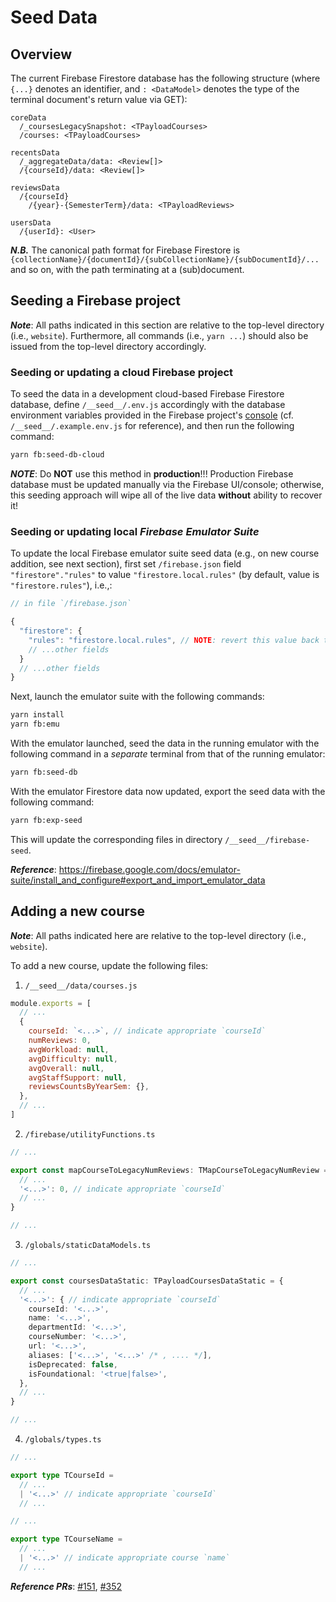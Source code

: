 # Seed Data

## Overview

The current Firebase Firestore database has the following structure (where `{...}` denotes an identifier, and `: <DataModel>` denotes the type of the terminal document's return value via GET):

```
coreData
  /_coursesLegacySnapshot: <TPayloadCourses>
  /courses: <TPayloadCourses>

recentsData
  /_aggregateData/data: <Review[]>
  /{courseId}/data: <Review[]>

reviewsData
  /{courseId}
    /{year}-{SemesterTerm}/data: <TPayloadReviews>

usersData
  /{userId}: <User>
```

***N.B.*** The canonical path format for Firebase Firestore is `{collectionName}/{documentId}/{subCollectionName}/{subDocumentId}/...` and so on, with the path terminating at a (sub)document.

## Seeding a Firebase project

***Note***: All paths indicated in this section are relative to the top-level directory (i.e., `website`). Furthermore, all commands (i.e., `yarn ...`) should also be issued from the top-level directory accordingly.

### Seeding or updating a cloud Firebase project

To seed the data in a development cloud-based Firebase Firestore database, define `/__seed__/.env.js` accordingly with the database environment variables provided in the Firebase project's [console](https://console.firebase.google.com/) (cf. `/__seed__/.example.env.js` for reference), and then run the following command:

```bash
yarn fb:seed-db-cloud
```

***NOTE***: Do **NOT** use this method in **production**!!! Production Firebase database must be updated manually via the Firebase UI/console; otherwise, this seeding approach will wipe all of the live data **without** ability to recover it!

### Seeding or updating local *Firebase Emulator Suite*

To update the local Firebase emulator suite seed data (e.g., on new course addition, see next section), first set `/firebase.json` field `"firestore"."rules"` to value `"firestore.local.rules"` (by default, value is `"firestore.rules"`), i.e.,:

```js
// in file `/firebase.json`

{
  "firestore": {
    "rules": "firestore.local.rules", // NOTE: revert this value back to `"firestore.rules"` after seeding
    // ...other fields
  }
  // ...other fields
}
```

Next, launch the emulator suite with the following commands:

```bash
yarn install
yarn fb:emu
```

With the emulator launched, seed the data in the running emulator with the following command in a *separate* terminal from that of the running emulator:

```bash
yarn fb:seed-db
```

With the emulator Firestore data now updated, export the seed data with the following command:

```bash
yarn fb:exp-seed
```

This will update the corresponding files in directory `/__seed__/firebase-seed`.

***Reference***: https://firebase.google.com/docs/emulator-suite/install_and_configure#export_and_import_emulator_data

## Adding a new course

***Note***: All paths indicated here are relative to the top-level directory (i.e., `website`).

To add a new course, update the following files:

1. `/__seed__/data/courses.js`

```js
module.exports = [
  // ...
  {
    courseId: `<...>`, // indicate appropriate `courseId`
    numReviews: 0,
    avgWorkload: null,
    avgDifficulty: null,
    avgOverall: null,
    avgStaffSupport: null,
    reviewsCountsByYearSem: {},
  },
  // ...
]
```

2. `/firebase/utilityFunctions.ts`

```ts
// ...

export const mapCourseToLegacyNumReviews: TMapCourseToLegacyNumReview = {
  // ...
  '<...>': 0, // indicate appropriate `courseId`
  // ...
}

// ...
```

3. `/globals/staticDataModels.ts`

```ts
// ...

export const coursesDataStatic: TPayloadCoursesDataStatic = {
  // ...
  '<...>': { // indicate appropriate `courseId`
    courseId: '<...>',
    name: '<...>',
    departmentId: '<...>',
    courseNumber: '<...>',
    url: '<...>',
    aliases: ['<...>', '<...>' /* , .... */],
    isDeprecated: false,
    isFoundational: '<true|false>',
  },
  // ...
}

// ...
```

4. `/globals/types.ts`

```ts
// ...

export type TCourseId =
  // ...
  | '<...>' // indicate appropriate `courseId`
  // ...

// ...

export type TCourseName =
  // ...
  | '<...>' // indicate appropriate course `name`
  // ...
```

***Reference PRs***: [#151](https://github.com/omshub/website/pull/151/files), [#352](https://github.com/omshub/website/pull/352)
